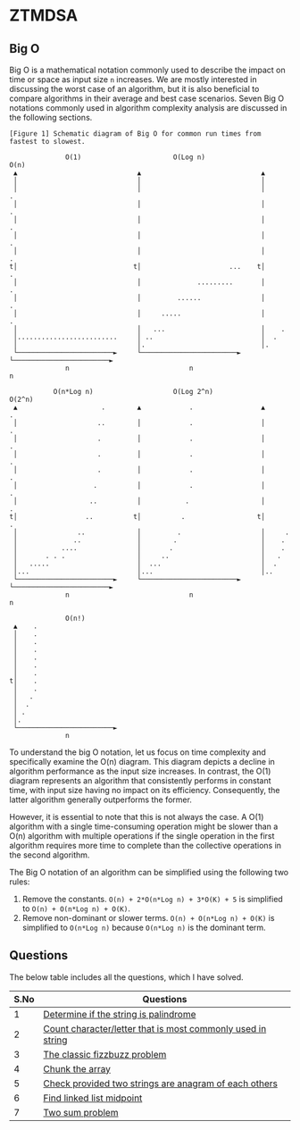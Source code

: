 # ZTMDSA

## Big O

Big O is a mathematical notation commonly used to describe the impact on time or space as input size `n` increases. We are mostly interested in discussing the worst case of an algorithm, but it is also beneficial to compare algorithms in their average and best case scenarios. Seven Big O notations commonly used in algorithm complexity analysis are discussed in the following sections.

```ASCII
[Figure 1] Schematic diagram of Big O for common run times from fastest to slowest.

              O(1)                       O(Log n)                         O(n)
 ▲                              ▲                              ▲
 │                              │                              │
 │                              │                              │                      .
 │                              │                              │                    .
 │                              │                              │                  .
 │                              │                              │                .
 │                              │                              │              .
t│                             t│                      ...    t│            .
 │                              │              .........       │          .
 │                              │         ......               │        .
 │                              │     .....                    │      .
 │                              │   ...                        │    .
 │.........................     │ ..                           │  .
 │                              │.                             │.
 └────────────────────────►     └────────────────────────►     └────────────────────────►
              n                              n                              n

           O(n*Log n)                    O(Log 2^n)                       O(2^n)
 ▲                     .        ▲            .                 ▲        .
 │                    ..        │            .                 │        .
 │                    .         │            .                 │        .
 │                    .         │            .                 │        .
 │                    .         │            .                 │        .
 │                   .          │            .                 │       .
 │                  ..          │           .                  │       .
t│                 ..          t│          .                  t│      .
 │               ..             │         .                    │     .
 │              ..              │        .                     │    .
 │           ....               │       .                      │    .
 │       . . .                  │     ..                       │   .
 │   .....                      │  ...                         │  .
 │...                           │...                           │..
 └────────────────────────►     └────────────────────────►     └────────────────────────►
              n                              n                              n

              O(n!)
 ▲    .
 │    .
 │    .
 │    .
 │    .
 │    .
 │    .
t│    .
 │    .
 │   .
 │  .
 │ .
 │.
 └────────────────────────►
              n
```

To understand the big O notation, let us focus on time complexity and specifically examine the O(n) diagram. This diagram depicts a decline in algorithm performance as the input size increases. In contrast, the O(1) diagram represents an algorithm that consistently performs in constant time, with input size having no impact on its efficiency. Consequently, the latter algorithm generally outperforms the former.

However, it is essential to note that this is not always the case. A O(1) algorithm with a single time-consuming operation might be slower than a O(n) algorithm with multiple operations if the single operation in the first algorithm requires more time to complete than the collective operations in the second algorithm.

The Big O notation of an algorithm can be simplified using the following two rules:

1. Remove the constants. `O(n) + 2*O(n*Log n) + 3*O(K) + 5` is simplified to `O(n) + O(n*Log n) + O(K)`.
2. Remove non-dominant or slower terms. `O(n) + O(n*Log n) + O(K)` is simplified to `O(n*Log n)` because `O(n*Log n)` is the dominant term.

## Questions

The below table includes all the questions, which I have solved.

| S.No | Questions | 
| ------ | ------ |
| 1 | [Determine if the string is palindrome](./check_palindrome.ts) | 
| 2 | [Count character/letter that is most commonly used in string](./max_chars.ts) | 
| 3 |  [The classic fizzbuzz problem](./fizz_buzz.ts) | 
| 4 | [Chunk the array](./array_chunking.ts) | 
| 5 | [Check provided two strings are anagram of each others](./anagrams.ts) | 
| 6 | [Find linked list midpoint](./linkedlist_midpoint.ts) | 
| 7 | [Two sum problem](./two_sum.ts) | 